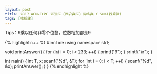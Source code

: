 ```yaml
---
layout: post
title: 2017 ACM-ICPC 亚洲区（西安赛区）网络赛 C.Sum(找规律)
tags: [找规律]
---
```


Tips：9乘以任何非零个位数，位数相加都是9

{% highlight c++ %}
#include<iostream>
using namespace std;

void printAnswer()
{
    for (int i = 0; i < 233; ++i)
    {
        printf("9");
    }
    printf("\n");
}

int main()
{
    int T, x;
    scanf("%d", &T);
    for (int i = 0; i < T; ++i)
    {
        scanf("%d", &x);
        printAnswer();
    }
}
{% endhighlight %}
